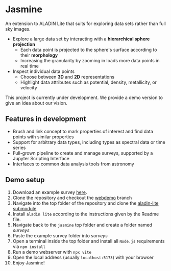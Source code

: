 # Jasmine
An extension to ALADIN Lite that suits for exploring data sets rather than full sky images.

* Explore a large data set by interacting with a **hierarchical sphere projection**
  * Each data point is projected to the sphere's surface according to their **morphology**
  * Increasing the granularity by zooming in loads more data points in real time
* Inspect individual data points
  * Choose between **3D** and **2D** representations
  * Highlight data attributes such as potential, density, metallicity, or velocity
  
This project is currently under development. We provide a demo version to give an idea about our vision.

## Features in development
* Brush and link concept to mark properties of interest and find data points with similar properties
* Support for arbitrary data types, including types as spectral data or time series
* Full-grown pipeline to create and manage surveys, supported by a Jupyter Scripting Interface
* Interfaces to common data analysis tools from astronomy

## Demo setup
1. Download an example survey [here](https://drive.google.com/file/d/1NuTxCRF9JetEjGNFhERXDurtJO56h8lJ/view?usp=drive_link).
2. Clone the repository and checkout the [webdemo](https://github.com/SirrahErydya/jasmine/tree/webdemo) branch
3. Navigate into the top folder of the repository and clone the [aladin-lite submodule](https://github.com/SirrahErydya/aladin-lite/tree/develop)
4. Install `aladin lite` according to the instructions given by the Readme file.
5. Navigate back to the `jasmine` top folder and create a folder named *surveys*
6. Paste the example survey folder into *surveys*
7. Open a terminal inside the top folder and install all `Node.js` requirements via `npm install`
8. Run a demo webserver with `npx vite`
9. Open the local address (usually `localhost:5173`) with your browser
10. Enjoy Jasmine!
